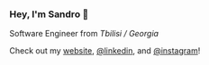 ### Hey, I'm Sandro 👋

Software Engineer from *Tbilisi / Georgia*

Check out my [website](https://sandromirr.github.io), [@linkedin](https://linkedin.com/in/sandromirr), and [@instagram](https://instagram.com/sandromirr)!
